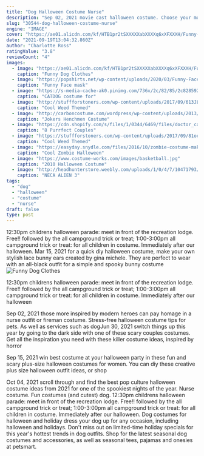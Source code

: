 ```yaml
---
title: "Dog Halloween Costume Nurse"
description: "Sep 02, 2021 movie cast halloween costume. Choose your movie, assign each group member a character from the film, and roll out as an entire cast. Bonus points for giving your cute lap dog the"
slug: "30544-dog-halloween-costume-nurse"
engine: "IMAGE"
cover: "https://ae01.alicdn.com/kf/HTB1pr2tSXXXXXabXXXXq6xXFXXXH/Funny-Dog-Clothes-Costume-Cool-Pet-Dog-Costume-Suit-Puppy-Clothes-Coat-Outfit-for-Dog-Clothing.jpg"
date: "2021-09-19T13:04:32.860Z"
author: "Charlotte Ross"
ratingValue: "3.8"
reviewCount: "4"
images:
  - image: "https://ae01.alicdn.com/kf/HTB1pr2tSXXXXXabXXXXq6xXFXXXH/Funny-Dog-Clothes-Costume-Cool-Pet-Dog-Costume-Suit-Puppy-Clothes-Coat-Outfit-for-Dog-Clothing.jpg"
    caption: "Funny Dog Clothes"
  - image: "https://popshirts.net/wp-content/uploads/2020/03/Funny-Face-mask-cat-meme-don-t-cough-on-me-vintage-Coronavirus-shirt_1-1.jpg"
    caption: "Funny Face mask"
  - image: "https://s-media-cache-ak0.pinimg.com/736x/2c/82/85/2c828592b95c113191df34861afcbc38.jpg"
    caption: "CATDOG costume for"
  - image: "http://stuffforstoners.com/wp-content/uploads/2017/09/613JLy2rozL._UL1500_-510x866.jpg"
    caption: "Cool Weed Themed"
  - image: "http://carboncostume.com/wordpress/wp-content/uploads/2013/08/Joker-Henchman.jpg"
    caption: "Jokers Henchmen Costume"
  - image: "https://cdn.shopify.com/s/files/1/0344/6469/files/doctor_cat_costume_grande.jpg?v=1507130150"
    caption: "8 Purrfect Couples"
  - image: "https://stuffforstoners.com/wp-content/uploads/2017/09/81oeJdC5qKL._UL1500_-510x878.jpg"
    caption: "Cool Weed Themed"
  - image: "https://easyday.snydle.com/files/2016/10/zombie-costume-makeup-ideas-16.jpg"
    caption: "Cool Zombie Halloween"
  - image: "https://www.costume-works.com/images/basketball.jpg"
    caption: "2010 Halloween Costume"
  - image: "http://headhunterstore.weebly.com/uploads/1/0/4/7/10471793/s649008395989639175_p2092_i8_w504.jpeg"
    caption: "NECA ALIEN 3"
tags:
  - "dog"
  - "halloween"
  - "costume"
  - "nurse"
draft: false
type: post
---
```


12:30pm childrens halloween parade: meet in front of the recreation lodge. Free!! followed by the all campground trick or treat; 1:00-3:00pm all campground trick or treat: for all children in costume. Immediately after our halloween. Mar 15, 2021 for a quick diy halloween costume, make your own stylish lace bunny ears created by gina michele. They are perfect to wear with an all-black outfit for a simple and spooky bunny costume
![Funny Dog Clothes](https://ae01.alicdn.com/kf/HTB1pr2tSXXXXXabXXXXq6xXFXXXH/Funny-Dog-Clothes-Costume-Cool-Pet-Dog-Costume-Suit-Puppy-Clothes-Coat-Outfit-for-Dog-Clothing.jpg "Funny Dog Clothes")

12:30pm childrens halloween parade: meet in front of the recreation lodge. Free!! followed by the all campground trick or treat; 1:00-3:00pm all campground trick or treat: for all children in costume. Immediately after our halloween
<!--inArticleAds-->

<!--galleryOne-->

Sep 02, 2021 those more inspired by modern heroes can pay homage in a nurse outfit or fireman costume.  Stress-free halloween costume tips for pets. As well as services such as dogJun 30, 2021 switch things up this year by going to the dark side with one of these scary couples costumes. Get all the inspiration you need with these killer costume ideas, inspired by horror
<!--inArticleAds-->

<!--galleryTwo-->

Sep 15, 2021 win best costume at your halloween party in these fun and scary plus-size halloween costumes for women. You can diy these creative plus size halloween outfit ideas, or shop
<!--galleryThree-->

Oct 04, 2021 scroll through and find the best pop culture halloween costume ideas from 2021 for one of the spookiest nights of the year.  Nurse costume. Fun costumes (and cutest) dog. 12:30pm childrens halloween parade: meet in front of the recreation lodge. Free!! followed by the all campground trick or treat; 1:00-3:00pm all campground trick or treat: for all children in costume. Immediately after our halloween. Dog costumes for halloween and holiday dress your dog up for any occasion, including halloween and holidays. Don't miss out on limited-time holiday specials for this year's hottest trends in dog outfits. Shop for the latest seasonal dog costumes and accessories, as well as seasonal tees, pajamas and onesies at petsmart.